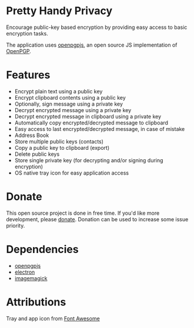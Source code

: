 # Pretty Handy Privacy

Encourage public-key based encryption by providing easy access to basic encryption tasks.

The application uses [openpgpjs](https://github.com/openpgpjs/openpgpjs), an open source JS implementation of [OpenPGP](https://www.openpgp.org/).

# Features

* Encrypt plain text using a public key
* Encrypt clipboard contents using a public key
* Optionally, sign message using a private key
* Decrypt encrypted message using a private key
* Decrypt encrypted message in clipboard using a private key
* Automatically copy encrypted/decrypted message to clipboard
* Easy access to last encrypted/decrypted message, in case of mistake
* Address Book
 * Store multiple public keys (contacts)
 * Copy a public key to clipboard (export)
 * Delete public keys
 * Store single private key (for decrypting and/or signing during encryption)
* OS native tray icon for easy application access

# Donate

This open source project is done in free time. If you'd like more development, please [donate](https://www.paypal.me/bobbyrne01). Donation can be used to increase some issue priority.

# Dependencies

* [openpgpjs](https://github.com/openpgpjs/openpgpjs)
* [electron](https://github.com/electron/electron)
* [imagemagick](https://www.imagemagick.org/script/index.php)

# Attributions

Tray and app icon from [Font Awesome](https://fontawesome.com/icons/lock?style=solid)